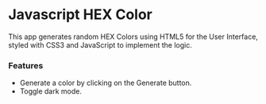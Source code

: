 
# Javascript HEX Color

This app generates random HEX Colors using HTML5 for the User Interface, 
styled with CSS3 and JavaScript to implement the logic.

### Features
- Generate a color by clicking on the Generate button.
- Toggle dark mode.
